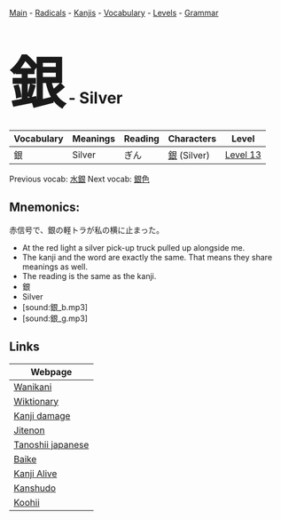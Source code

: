 <style> bigfont {font-size: 100px}</style>
[Main](../README.md) -
[Radicals](../radicals.md) -
[Kanjis](../kanjis.md) -
[Vocabulary](../vocabulary.md) -
[Levels](../levels.md) -
[Grammar](../grammar.md)
# <bigfont> 銀</bigfont> - Silver 

| Vocabulary | Meanings | Reading | Characters | Level |
| --- | --- | --- | --- | --- |
| 銀 | Silver | ぎん |  [銀](../kanjis/銀.md) (Silver) | [Level 13](../levels/wk_level13.md) |

Previous vocab: [水銀](水銀.md) Next vocab: [銀色](銀色.md) 

## Mnemonics:
赤信号で、銀の軽トラが私の横に止まった。
* At the red light a silver pick-up truck pulled up alongside me.
* The kanji and the word are exactly the same. That means they share meanings as well.
* The reading is the same as the kanji. 
* 銀
* Silver
* [sound:銀_b.mp3]
* [sound:銀_g.mp3]


## Links 

| Webpage |
| --- |
| [Wanikani          ](https://www.wanikani.com/kanji/銀) |
| [Wiktionary        ](https://en.wiktionary.org/wiki/銀) |
| [Kanji damage      ](http://www.kanjidamage.com/kanji/search?utf8=✓&q=銀) |
| [Jitenon           ](https://jitenon.com/kanji/銀) |
| [Tanoshii japanese ](https://www.tanoshiijapanese.com/dictionary/kanji.cfm?k=銀) |
| [Baike             ](https://baike.baidu.com/item/銀) |
| [Kanji Alive       ](https://app.kanjialive.com/銀) |
| [Kanshudo          ](https://www.kanshudo.com/searchmn?q=銀) |
| [Koohii            ](https://kanji.koohii.com/study/kanji/銀) |
